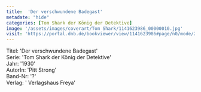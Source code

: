 ```yaml
---
title:  'Der verschwundene Badegast'
metadate: "hide"
categories: [Tom Shark der König der Detektive]
image: '/assets/images/coverart/Tom Shark/1141623986_00000010.jpg'
visit: 'https://portal.dnb.de/bookviewer/view/1141623986#page/n0/mode/2up'
---
```

Titel: 'Der verschwundene Badegast' <br>
Serie: 'Tom Shark der König der Detektive' <br>
Jahr: '1930' <br>
AutorIn: 'Pitt Strong' <br>
Band-Nr: '?' <br>
Verlag: ' Verlagshaus Freya'